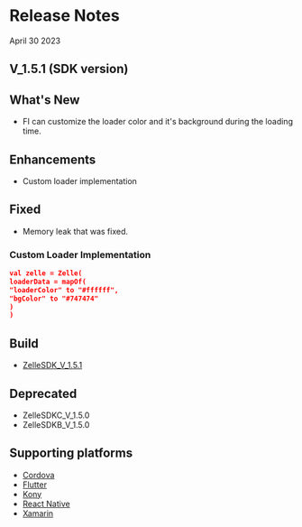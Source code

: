# Release Notes

April 30 2023

## V_1.5.1 (SDK version)

## What's New

- FI can customize the loader color and it's background during the loading time.

## Enhancements

- Custom loader implementation

## Fixed

- Memory leak that was fixed.

### Custom Loader Implementation

```json
val zelle = Zelle(
loaderData = mapOf(
"loaderColor" to "#ffffff",
"bgColor" to "#747474"
)
)
```

## Build

- [ZelleSDK_V_1.5.1](https://github.com/Fiserv/zelle-turnkey-solutions/blob/develop/docs/builds/Android/upgraded-kotlin/ZelleSDK_V_1.5.1.aar)

## Deprecated

- ZelleSDKC_V_1.5.0
- ZelleSDKB_V_1.5.0

## Supporting platforms

- [Cordova](?path=docs/supporting-documents/cordova.md)
- [Flutter](?path=docs/supporting-documents/flutter.md)
- [Kony](?path=docs/supporting-documents/kony.md)
- [React Native](?path=docs/supporting-documents/react-native.md)
- [Xamarin](?path=docs/supporting-documents/xamarin.md)